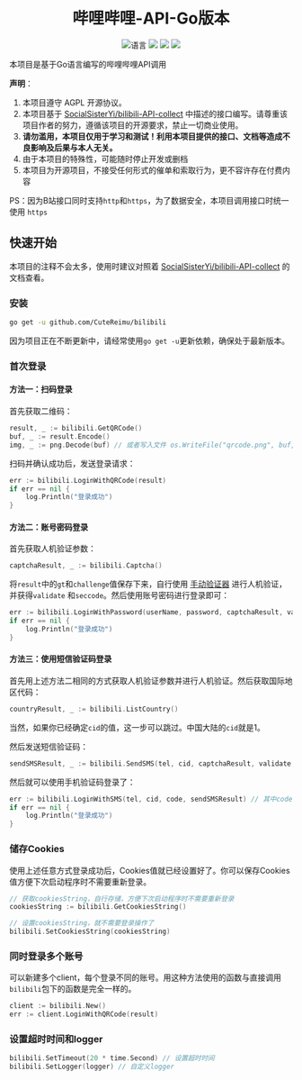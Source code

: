 <div align="center">

# 哔哩哔哩-API-Go版本

![](https://img.shields.io/github/go-mod/go-version/CuteReimu/bilibili?filename=go.mod "语言")
[![](https://img.shields.io/github/workflow/status/CuteReimu/bilibili/Go)](https://github.com/CuteReimu/bilibili/actions/workflows/golangci-lint.yml "代码分析")
[![](https://img.shields.io/github/contributors/CuteReimu/bilibili)](https://github.com/CuteReimu/bilibili/graphs/contributors "贡献者")
[![](https://img.shields.io/github/license/CuteReimu/bilibili)](https://github.com/CuteReimu/bilibili/blob/master/LICENSE "许可协议")
</div>

本项目是基于Go语言编写的哔哩哔哩API调用

**声明**：

1. 本项目遵守 AGPL 开源协议。
2. 本项目基于 [SocialSisterYi/bilibili-API-collect](https://github.com/SocialSisterYi/bilibili-API-collect)
   中描述的接口编写。请尊重该项目作者的努力，遵循该项目的开源要求，禁止一切商业使用。
3. **请勿滥用，本项目仅用于学习和测试！利用本项目提供的接口、文档等造成不良影响及后果与本人无关。**
4. 由于本项目的特殊性，可能随时停止开发或删档
5. 本项目为开源项目，不接受任何形式的催单和索取行为，更不容许存在付费内容

PS：因为B站接口同时支持`http`和`https`，为了数据安全，本项目调用接口时统一使用 `https`

## 快速开始

本项目的注释不会太多，使用时建议对照着 [SocialSisterYi/bilibili-API-collect](https://github.com/SocialSisterYi/bilibili-API-collect) 的文档查看。

### 安装

```bash
go get -u github.com/CuteReimu/bilibili
```

因为项目正在不断更新中，请经常使用`go get -u`更新依赖，确保处于最新版本。

### 首次登录

#### 方法一：扫码登录

首先获取二维码：

```go
result, _ := bilibili.GetQRCode()
buf, _ := result.Encode()
img, _ := png.Decode(buf) // 或者写入文件 os.WriteFile("qrcode.png", buf, 0644)
```

扫码并确认成功后，发送登录请求：

```go
err := bilibili.LoginWithQRCode(result)
if err == nil {
    log.Println("登录成功")
}
```

#### 方法二：账号密码登录

首先获取人机验证参数：

```go
captchaResult, _ := bilibili.Captcha()
```

将`result`中的`gt`和`challenge`值保存下来，自行使用 [手动验证器](https://kuresaru.github.io/geetest-validator/) 进行人机验证，并获得`validate`
和`seccode`。然后使用账号密码进行登录即可：

```go
err := bilibili.LoginWithPassword(userName, password, captchaResult, validate, seccode)
if err == nil {
    log.Println("登录成功")
}
```

#### 方法三：使用短信验证码登录

首先用上述方法二相同的方式获取人机验证参数并进行人机验证。然后获取国际地区代码：

```go
countryResult, _ := bilibili.ListCountry()
```

当然，如果你已经确定`cid`的值，这一步可以跳过。中国大陆的`cid`就是1。

然后发送短信验证码：

```go
sendSMSResult, _ := bilibili.SendSMS(tel, cid, captchaResult, validate, seccode)
```

然后就可以使用手机验证码登录了：

```go
err := bilibili.LoginWithSMS(tel, cid, code, sendSMSResult) // 其中code是短信验证码
if err == nil {
    log.Println("登录成功")
}
```

### 储存Cookies

使用上述任意方式登录成功后，Cookies值就已经设置好了。你可以保存Cookies值方便下次启动程序时不需要重新登录。

```go
// 获取cookiesString，自行存储，方便下次启动程序时不需要重新登录
cookiesString := bilibili.GetCookiesString()

// 设置cookiesString，就不需要登录操作了
bilibili.SetCookiesString(cookiesString)
```

### 同时登录多个账号

可以新建多个client，每个登录不同的账号。用这种方法使用的函数与直接调用`bilibili`包下的函数是完全一样的。

```go
client := bilibili.New()
err := client.LoginWithQRCode(result)
```

### 设置超时时间和logger

```go
bilibili.SetTimeout(20 * time.Second) // 设置超时时间
bilibili.SetLogger(logger) // 自定义logger
```